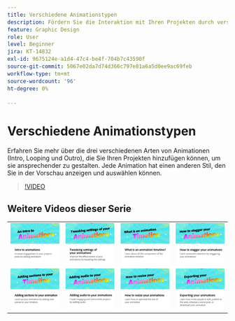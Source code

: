 ```yaml
---
title: Verschiedene Animationstypen
description: Fördern Sie die Interaktion mit Ihren Projekten durch verschiedene Animationstypen
feature: Graphic Design
role: User
level: Beginner
jira: KT-14832
exl-id: 9675124e-a1d4-47c4-be4f-704b7c43590f
source-git-commit: 5067e02da7d74d366c797e81a6a5d0ee9ac69feb
workflow-type: tm+mt
source-wordcount: '96'
ht-degree: 0%

---
```


# Verschiedene Animationstypen

Erfahren Sie mehr über die drei verschiedenen Arten von Animationen (Intro, Looping und Outro), die Sie Ihren Projekten hinzufügen können, um sie ansprechender zu gestalten. Jede Animation hat einen anderen Stil, den Sie in der Vorschau anzeigen und auswählen können.

>[!VIDEO](https://video.tv.adobe.com/v/3433951?quality=12&learn=on&hidetitle=true&captions=ger)

## Weitere Videos dieser Serie

<table style="table-layout:fixed">
<tr>
   <td>
         <a href="intro-animation.md">
            <img alt="Einführung in Animationen" src="assets/intro-animations.png" />
         </a>
   </td>
   <td>
         <a href="tweak-animation.md">
            <img alt="Einstellungen der Animationen anpassen" src="assets/tweaking-settings.png" />
         </a>
   </td>
   <td>
         <a href="animation-timeline.md">
            <img alt="Was ist die Zeitleiste der Animation?" src="assets/what-is-animation-timeline.png" />
         </a>
   </td>
   <td>
         <a href="stagger-animations.md">
            <img alt="Animationen zeitlich versetzen." src="assets/stagger-animations.png" />
         </a>
   </td>
</tr>
<tr>
   <td>
         <a href="add-sections-animation.md">
            <img alt="Hinzufügen von Abschnitten zu Ihrer Animation" src="assets/add-sections.png" />
         </a>
   </td>
   <td>
         <a href="audio-animation.md">
            <img alt="Hinzufügen von Audio zu Animationen" src="assets/add-audio.png" />
         </a>
   </td>
   <td>
         <a href="resize-animations.md">
            <img alt="Die Größe von Animationen ändern." src="assets/resize-animations.png" />
         </a>
   </td>
   <td>
         <a href="export-animations.md">
            <img alt="Exportieren Ihrer Animationen" src="assets/exporting-animations.png" />
         </a>
   </td>
</tr>
</table>
